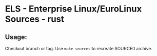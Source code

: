# ELS - Enterprise Linux/EuroLinux Sources - rust
 
## Usage:
  Checkout branch or tag. Use `make sources` to recreate  SOURCE0 archive.
